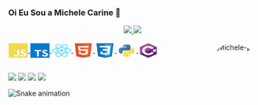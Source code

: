 ### Oi Eu Sou a Michele Carine 👋

<div align="center">
  <a href="https://https://github.com/michelecarine">
  <img height="180em" src="https://github-readme-stats.vercel.app/api?username=michelecarine&show_icons=true&theme=blue&include_all_commits=true&count_private=true"/>
  <img height="180em" src="https://github-readme-stats.vercel.app/api/top-langs/?username=michelecarine&layout=compact&langs_count=7&theme=blue"/>
</div>
<div style="display: inline_block"><br>
  <img align="center" alt="Michele-Js" height="30" width="40" src="https://raw.githubusercontent.com/devicons/devicon/master/icons/javascript/javascript-plain.svg">
  <img align="center" alt="Michele-Ts" height="30" width="40" src="https://raw.githubusercontent.com/devicons/devicon/master/icons/typescript/typescript-plain.svg">
  <img align="center" alt="Michele-React" height="30" width="40" src="https://raw.githubusercontent.com/devicons/devicon/master/icons/react/react-original.svg">
  <img align="center" alt="Michele-HTML" height="30" width="40" src="https://raw.githubusercontent.com/devicons/devicon/master/icons/html5/html5-original.svg">
  <img align="center" alt="Michele-CSS" height="30" width="40" src="https://raw.githubusercontent.com/devicons/devicon/master/icons/css3/css3-original.svg">
  <img align="center" alt="Michele-Python" height="30" width="40" src="https://raw.githubusercontent.com/devicons/devicon/master/icons/python/python-original.svg">
  <img align="center" alt="Michele-Csharp" height="30" width="40" src="https://raw.githubusercontent.com/devicons/devicon/master/icons/csharp/csharp-original.svg">
  <img align="right" alt="Michele-pic" height="150" style="border-radius:50px;" 
 src="https://user-images.githubusercontent.com/102440706/165152568-5cc3c2e7-04c8-47d3-acae-289e2a4afac5.png?width=676&height=676">
</div> 
  
 ##
 
<div> 
  <a href="https://www.instagram.com/michelecfelix/" target="_blank"><img src="https://img.shields.io/badge/-Instagram-%23E4405F?style=for-the-badge&logo=instagram&logoColor=white" target="_blank"></a>
 <a href="https://discord.com/channels/@me/968144621928611860" target="_blank"><img src="https://img.shields.io/badge/Discord-7289DA?style=for-the-badge&logo=discord&logoColor=white" target="_blank"></a> 
  <a href = "mailto:michelemeiira16@gmail.com"><img src="https://img.shields.io/badge/-Gmail-%23333?style=for-the-badge&logo=gmail&logoColor=white" target="_blank"></a>
  <a href="https://www.linkedin.com/in/michele-silva-274b1a231/" target="_blank"><img src="https://img.shields.io/badge/-LinkedIn-%230077B5?style=for-the-badge&logo=linkedin&logoColor=white" target="_blank"></a> 
 
  ![Snake animation](https://github.com/michelecarine/michelecarine/blob/output/github-contribution-grid-snake.svg)
 
</div>
